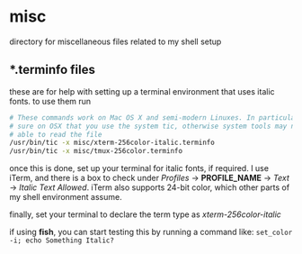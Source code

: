 # misc

directory for miscellaneous files related to my shell setup

## \*.terminfo files

these are for help with setting up a terminal environment that uses italic fonts. to use them run

```bash
# These commands work on Mac OS X and semi-modern Linuxes. In particular, make
# sure on OSX that you use the system tic, otherwise system tools may not be
# able to read the file
/usr/bin/tic -x misc/xterm-256color-italic.terminfo
/usr/bin/tic -x misc/tmux-256color.terminfo
```

once this is done, set up your terminal for italic fonts, if required. I use iTerm, and there is a box to check under _Profiles_ -> **PROFILE_NAME** -> _Text_ -> _Italic Text Allowed_. iTerm also supports 24-bit color, which other parts of my shell environment assume.

finally, set your terminal to declare the term type as _xterm-256color-italic_

if using __fish__, you can start testing this by running a command like: `set_color -i; echo Something Italic?`
